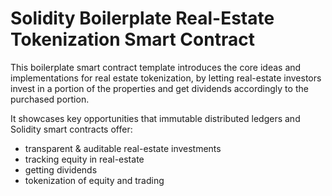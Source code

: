 # Solidity Boilerplate Real-Estate Tokenization Smart Contract

This boilerplate smart contract template introduces the core ideas and implementations for real estate tokenization, by letting real-estate investors invest in a portion of the properties and get dividends accordingly to the purchased portion.

It showcases key opportunities that immutable distributed ledgers and Solidity smart contracts offer: 
* transparent & auditable real-estate investments
* tracking equity in real-estate
* getting dividends
* tokenization of equity and trading
